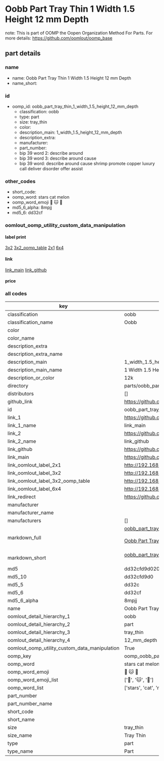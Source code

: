 # Oobb Part Tray Thin 1 Width 1.5 Height 12 mm Depth  

note: This is part of OOMP the Oopen Organization Method For Parts. For more details: https://github.com/oomlout/oomp_base

##  part details
  







### name
* name: Oobb Part Tray Thin 1 Width 1.5 Height 12 mm Depth
* name_short: 
### id
* oomp_id: oobb_part_tray_thin_1_width_1.5_height_12_mm_depth
  * classification: oobb
  * type: part
  * size: tray_thin
  * color: 
  * description_main: 1_width_1.5_height_12_mm_depth
  * description_extra: 
  * manufacturer: 
  * part_number: 
  * bip 39 word 2: describe around
  * bip 39 word 3: describe around cause
  * bip 39 word: describe around cause shrimp promote copper luxury call deliver disorder offer assist

### other_codes
* short_code: 
* oomp_word: stars cat melon
* oomp_word_emoji :stars: :cat: :melon:
* md5_6_alpha: 8mpjj
* md5_6: dd32cf






### oomlout_oomp_utility_custom_data_manipulation
#### label print
[3x2](http://192.168.1.245:1112/?label=oomp%208mpjj)
[3x2_oomp_table](http://192.168.1.108:1112/?label=oomp%208mpjj)
[2x1](http://192.168.1.242:1112/?label=oomp%208mpjj)
[6x4](http://192.168.1.55:1112/?label=oomp%208mpjj)    

#### link

[link_main](https://github.com/oomlout/oomlout_oomp_version_1_messy/tree/main/parts/oobb_part_tray_thin_1_width_1.5_height_12_mm_depth) [link_github](https://github.com/oomlout/oomlout_oomp_version_1_messy/tree/main/parts/oobb_part_tray_thin_1_width_1.5_height_12_mm_depth)                             

#### price







### all codes 
| key | value |  
| --- | --- |  
| classification | oobb |  
| classification_name | Oobb |  
| color |  |  
| color_name |  |  
| description_extra |  |  
| description_extra_name |  |  
| description_main | 1_width_1.5_height_12_mm_depth |  
| description_main_name | 1 Width 1.5 Height 12 mm Depth |  
| description_or_color | 12k |  
| directory | parts/oobb_part_tray_thin_1_width_1.5_height_12_mm_depth |  
| distributors | [] |  
| github_link | https://github.com/oomlout/oomlout_oomp_part_src/tree/main/parts/oobb_part_tray_thin_1_width_1.5_height_12_mm_depth |  
| id | oobb_part_tray_thin_1_width_1.5_height_12_mm_depth |  
| link_1 | https://github.com/oomlout/oomlout_oomp_version_1_messy/tree/main/parts/oobb_part_tray_thin_1_width_1.5_height_12_mm_depth |  
| link_1_name | link_main |  
| link_2 | https://github.com/oomlout/oomlout_oomp_version_1_messy/tree/main/parts/oobb_part_tray_thin_1_width_1.5_height_12_mm_depth |  
| link_2_name | link_github |  
| link_github | https://github.com/oomlout/oomlout_oomp_version_1_messy/tree/main/parts/oobb_part_tray_thin_1_width_1.5_height_12_mm_depth |  
| link_main | https://github.com/oomlout/oomlout_oomp_version_1_messy/tree/main/parts/oobb_part_tray_thin_1_width_1.5_height_12_mm_depth |  
| link_oomlout_label_2x1 | http://192.168.1.242:1112/?label=oomp%208mpjj |  
| link_oomlout_label_3x2 | http://192.168.1.245:1112/?label=oomp%208mpjj |  
| link_oomlout_label_3x2_oomp_table | http://192.168.1.108:1112/?label=oomp%208mpjj |  
| link_oomlout_label_6x4 | http://192.168.1.55:1112/?label=oomp%208mpjj |  
| link_redirect | https://github.com/oomlout/oomlout_oomp_version_1_messy/tree/main/parts/oobb_part_tray_thin_1_width_1.5_height_12_mm_depth |  
| manufacturer |  |  
| manufacturer_name |  |  
| manufacturers | [] |  
| markdown_full | [oobb_part_tray_thin_1_width_1.5_height_12_mm_depth](none)<br>[](none)<br>[Oobb Part Tray Thin 1 Width 1.5 Height 12 Mm Depth](none)<br><br> |  
| markdown_short | [oobb_part_tray_thin_1_width_1.5_height_12_mm_depth](none)<br><br> |  
| md5 | dd32cfd9d02070a8bfd61c72490309dc |  
| md5_10 | dd32cfd9d0 |  
| md5_5 | dd32c |  
| md5_6 | dd32cf |  
| md5_6_alpha | 8mpjj |  
| name | Oobb Part Tray Thin 1 Width 1.5 Height 12 mm Depth |  
| oomlout_detail_hierarchy_1 | oobb |  
| oomlout_detail_hierarchy_2 | part |  
| oomlout_detail_hierarchy_3 | tray_thin |  
| oomlout_detail_hierarchy_4 | 12_mm_depth |  
| oomlout_oomp_utility_custom_data_manipulation | True |  
| oomp_key | oomp_oobb_part_tray_thin_1_width_1.5_height_12_mm_depth |  
| oomp_word | stars cat melon |  
| oomp_word_emoji | :stars: :cat: :melon: |  
| oomp_word_emoji_list | [':stars:', ':cat:', ':melon:'] |  
| oomp_word_list | ['stars', 'cat', 'melon'] |  
| part_number |  |  
| part_number_name |  |  
| short_code |  |  
| short_name |  |  
| size | tray_thin |  
| size_name | Tray Thin |  
| type | part |  
| type_name | Part |  
